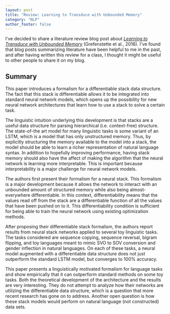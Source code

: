 ```yaml
---
layout: post
title: "Review: Learning to Transduce with Unbounded Memory"
category: "NLP"
author_footer: false
---
```


I've decided to share a literature review blog post about [*Learning to Transduce with Unbounded Memory*](https://arxiv.org/abs/1506.02516) (Grefenstette et al., 2016). I've found that blog posts summarizing literature have been helpful to me in the past, and after having written this review for a class, I thought it might be useful to other people to share it on my blog.

## Summary

This paper introduces a formalism for a differentiable stack data structure. The fact that this stack is differentiable allows it to be integrated into standard neural network models, which opens up the possibility for new neural network architectures that learn how to use a stack to solve a certain task.

The linguistic intuition underlying this development is that stacks are a useful data structure for parsing hierarchical (i.e. context-free) structure. The state-of-the art model for many linguistic tasks is some variant of an LSTM, which is a model that has only unstructured memory. Thus, by explicitly structuring the memory available to the model into a stack, the model should be able to learn a richer representation of natural language syntax. In addition to hopefully improving performance, having stack memory should also have the affect of making the algorithm that the neural network is learning more interpretable. This is important because interpretability is a major challenge for neural network models.

The authors first present their formalism for a neural stack. This formalism is a major development because it allows the network to interact with an unbounded amount of structured memory while also being almost-everywhere differentiable. In this context, differentiability means that the values read off from the stack are a differentiable function of all the values that have been pushed on to it. This differentiability condition is sufficient for being able to train the neural network using existing optimization methods.

After proposing their differentiable stack formalism, the authors report results from neural stack networks applied to several toy linguistic tasks. The tasks considered are sequence copying, sequence reversal, bigram flipping, and toy languages meant to mimic SVO to SOV conversion and gender inflection in natural languages. On each of these tasks, a neural model augmented with a differentiable data structure does not just outperform the standard LSTM model, but converges to 100% accuracy.

This paper presents a linguistically motivated formalism for language tasks and show empirically that it can outperform standard methods on some toy tasks. Both the theoretical development of the architecture and the results are very interesting. They do not attempt to analyze how their networks are utilizing the differentiable data structure, which is a question that more recent research has gone on to address. Another open question is how these stack models would perform on natural language (not constructed) data sets.